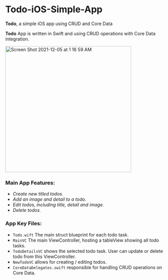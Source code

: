 # Todo-iOS-Simple-App
**Todo**, a simple iOS app using CRUD and Core Data

**Todo** App is written in Swift and using CRUD operations with Core Data integration.

<img width="394" alt="Screen Shot 2021-12-05 at 1 16 59 AM" src="https://user-images.githubusercontent.com/76989642/144726589-2c986b41-07ab-4f77-aa79-2af60ba9f803.png">

### Main App Features:
- *Create new titled todos.*
- *Add an image and detail to a todo.*
- *Edit todos, including title, detail and image.*
- *Delete todos.*


### App Key Files:
- `Todo.wift` The main struct blueprint for each todo task.
- `MainVC` The main ViewController, hosting a tableView showing all todo tasks.
- `TodoDetailsVC` shows the selected todo task. User can update or delete todo from this ViewController.
- `NewTodoVC` allows for creating / editing todos.
- `CoreDataDelegates.swift` responsible for handling CRUD operations on Core Data.
